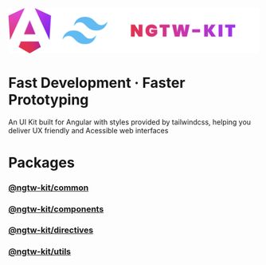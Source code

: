 ![ngtw-kit logo](logo.png)

# Fast Development · Faster Prototyping

An UI Kit built for Angular with styles provided by tailwindcss, helping you deliver UX friendly and Acessible web interfaces


# Packages

### [@ngtw-kit/common](libs/common/README.md)

### [@ngtw-kit/components](libs/components/README.md)

### [@ngtw-kit/directives](libs/directives/README.md)

### [@ngtw-kit/utils](libs/directives/README.md)